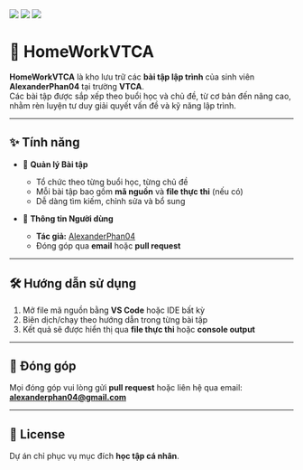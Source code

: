 <img src="https://img.shields.io/badge/VTCA-Student-orange" /> 
<img src="https://img.shields.io/badge/Homework-Repository-blue" /> 
<img src="https://img.shields.io/badge/Status-Active-green" />

# 📘 HomeWorkVTCA

**HomeWorkVTCA** là kho lưu trữ các **bài tập lập trình** của sinh viên **AlexanderPhan04** tại trường **VTCA**.  
Các bài tập được sắp xếp theo buổi học và chủ đề, từ cơ bản đến nâng cao, nhằm rèn luyện tư duy giải quyết vấn đề và kỹ năng lập trình.

---

## ✨ Tính năng

- 📁 **Quản lý Bài tập**  
  - Tổ chức theo từng buổi học, từng chủ đề  
  - Mỗi bài tập bao gồm **mã nguồn** và **file thực thi** (nếu có)  
  - Dễ dàng tìm kiếm, chỉnh sửa và bổ sung  

- 👤 **Thông tin Người dùng**  
  - **Tác giả:** [AlexanderPhan04](https://github.com/AlexanderPhan04)  
  - Đóng góp qua **email** hoặc **pull request**  

---

## 🛠️ Hướng dẫn sử dụng

1. Mở file mã nguồn bằng **VS Code** hoặc IDE bất kỳ  
2. Biên dịch/chạy theo hướng dẫn trong từng bài tập  
3. Kết quả sẽ được hiển thị qua **file thực thi** hoặc **console output**  

---

## 🤝 Đóng góp

Mọi đóng góp vui lòng gửi **pull request** hoặc liên hệ qua email: **alexanderphan04@gmail.com**

---

## 📄 License

Dự án chỉ phục vụ mục đích **học tập cá nhân**.

